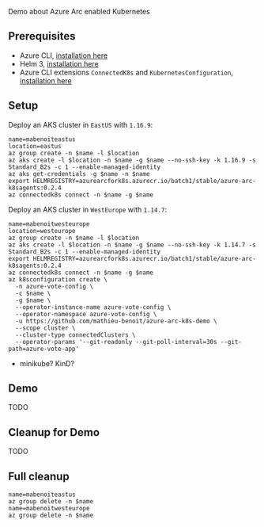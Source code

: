 Demo about Azure Arc enabled Kubernetes

## Prerequisites

- Azure CLI, [installation here](https://docs.microsoft.com/cli/azure/install-azure-cli)
- Helm 3, [installation here](https://helm.sh/docs/intro/install/)
- Azure CLI extensions `ConnectedK8s` and `KubernetesConfiguration`, [installation here](https://docs.microsoft.com/azure/azure-arc/kubernetes/connect-cluster#install-azure-cli-extensions)

## Setup

Deploy an AKS cluster in `EastUS` with `1.16.9`:
```
name=mabenoiteastus
location=eastus
az group create -n $name -l $location
az aks create -l $location -n $name -g $name --no-ssh-key -k 1.16.9 -s Standard_B2s -c 1 --enable-managed-identity
az aks get-credentials -g $name -n $name
export HELMREGISTRY=azurearcfork8s.azurecr.io/batch1/stable/azure-arc-k8sagents:0.2.4
az connectedk8s connect -n $name -g $name
```

Deploy an AKS cluster in `WestEurope` with `1.14.7`:
```
name=mabenoitwesteurope
location=westeurope
az group create -n $name -l $location
az aks create -l $location -n $name -g $name --no-ssh-key -k 1.14.7 -s Standard_B2s -c 1 --enable-managed-identity
export HELMREGISTRY=azurearcfork8s.azurecr.io/batch1/stable/azure-arc-k8sagents:0.2.4
az connectedk8s connect -n $name -g $name
az k8sconfiguration create \
  -n azure-vote-config \
  -c $name \
  -g $name \
  --operator-instance-name azure-vote-config \
  --operator-namespace azure-vote-config \
  -u https://github.com/mathieu-benoit/azure-arc-k8s-demo \
  --scope cluster \
  --cluster-type connectedClusters \
  --operator-params '--git-readonly --git-poll-interval=30s --git-path=azure-vote-app'
```

+ minikube? KinD?

## Demo

TODO

## Cleanup for Demo

TODO

## Full cleanup

```
name=mabenoiteastus
az group delete -n $name
name=mabenoitwesteurope
az group delete -n $name
```
